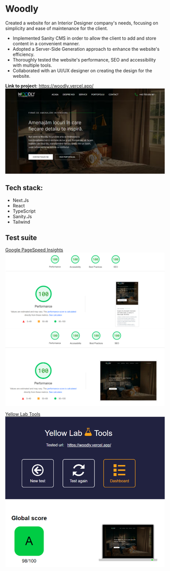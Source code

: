 # Woodly

Created a website for an Interior Designer company's needs, focusing on simplicity and ease of maintenance for the client.

<ul>
    <li>Implemented Sanity CMS in order to allow the client to add and store content in a convenient manner.</li>
    <li>Adopted a Server-Side Generation approach to enhance the website's efficiency.</li>
    <li>Thoroughly tested the website's performance, SEO and accessibility with multiple tools.</li>
    <li>Collaborated with an UI/UX designer on creating the design for the website.</li>
</ul>

**Link to project:** https://woodly.vercel.app/
![Website preview](/websitePreview.png)

## Tech stack:

<ul>
    <li>Next.Js</li>
    <li>React</li>
    <li>TypeScript</li>
    <li>Sanity.Js</li>
    <li>Tailwind</li>
</ul>

## Test suite


<a href="https://pagespeed.web.dev/analysis/https-woodly-vercel-app/frfeife53b?form_factor=mobile">Google PageSpeed Insights</a>
![Insights for mobile](./Insights_Mobile.webp)
![Insights for desktop](./Insights_Desktop.webp)

<a href="https://yellowlab.tools/result/graz7faqxg">Yellow Lab Tools</a>
![Yellow Lab Tools](./YellowLabTools.png)
